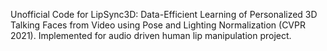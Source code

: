 Unofficial Code for LipSync3D: Data-Efficient Learning of Personalized 3D Talking Faces from Video using Pose and Lighting Normalization (CVPR 2021).
Implemented for audio driven human lip manipulation project.
